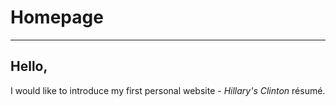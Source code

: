 # Homepage
----
## Hello,
I would like to introduce my first personal website - _Hillary's Clinton_ résumé.
